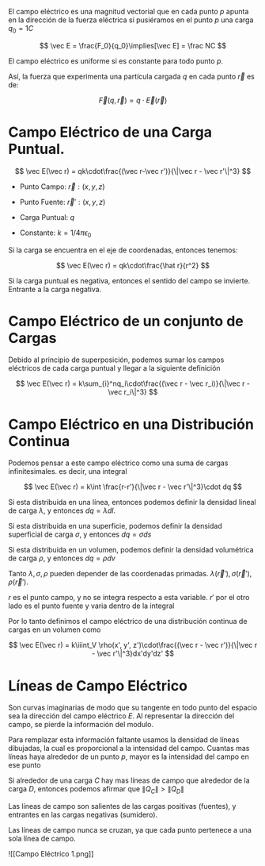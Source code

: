 El campo eléctrico es una magnitud vectorial que en cada punto $p$ apunta en la dirección de la fuerza eléctrica si pusiéramos en el punto $p$ una carga $q_0 = 1C$

$$
\vec E = \frac{F_0}{q_0}\implies[\vec E] = \frac NC
$$

El campo eléctrico es uniforme si es constante para todo punto $p$.

Así, la fuerza que experimenta una partícula cargada $q$ en cada punto $\vec r$ es de:

$$
\vec F(q, \vec r) = q\cdot \vec E(\vec r)
$$

# Campo Eléctrico de una Carga Puntual.

$$
\vec E(\vec r) = qk\cdot\frac{(\vec r-\vec r')}{\|\vec r - \vec r'\|^3}
$$

- Punto Campo: $\vec r: (x,y,z)$
- Punto Fuente: $\vec r': (x,y,z)$

- Carga Puntual: $q$
- Constante: $k = 1/4\pi\epsilon_0$

Si la carga se encuentra en el eje de coordenadas, entonces tenemos:

$$
\vec E(\vec r) = qk\cdot\frac{\hat r}{r^2}
$$

Si la carga puntual es negativa, entonces el sentido del campo se invierte. Entrante a la carga negativa.

# Campo Eléctrico de un conjunto de Cargas

Debido al principio de superposición, podemos sumar los campos eléctricos de cada carga puntual y llegar a la siguiente definición

$$
\vec E(\vec r) = k\sum_{i}^nq_i\cdot\frac{(\vec r - \vec r_i)}{\|\vec r - \vec r_i\|^3}
$$

# Campo Eléctrico en una Distribución Continua

Podemos pensar a este campo eléctrico como una suma de cargas infinitesimales. es decir, una integral

$$
\vec E(\vec r) = k\int \frac{r-r'}{\|\vec r - \vec r'\|^3}\cdot dq
$$

Si esta distribuida en una línea, entonces podemos definir la densidad lineal de carga $\lambda$, y entonces $dq = \lambda dl$.

Si esta distribuida en una superficie, podemos definir la densidad superficial de carga $\sigma$, y entonces $dq = \sigma ds$

Si esta distribuida en un volumen, podemos definir la densidad volumétrica de carga $\rho$, y entonces $dq = \rho dv$

Tanto $\lambda, \sigma, \rho$ pueden depender de las coordenadas primadas. $\lambda(\vec r'), \sigma(\vec r'), \rho(\vec r')$.

$r$ es el punto campo, y no se integra respecto a esta variable. $r'$ por el otro lado es el punto fuente y varia dentro de la integral

Por lo tanto definimos el campo eléctrico de una distribución continua de cargas en un volumen como

$$
\vec E(\vec r) = k\iiint_V \rho(x', y', z')\cdot\frac{(\vec r - \vec r')}{\|\vec r - \vec r'\|^3}dx'dy'dz'
$$

# Líneas de Campo Eléctrico

Son curvas imaginarias de modo que su tangente en todo punto del espacio sea la dirección del campo eléctrico $E$. Al representar la dirección del campo, se pierde la información del modulo.

Para remplazar esta información faltante usamos la densidad de líneas dibujadas, la cual es proporcional a la intensidad del campo. Cuantas mas líneas haya alrededor de un punto $p$, mayor es la intensidad del campo en ese punto

Si alrededor de una carga $C$ hay mas líneas de campo que alrededor de la carga $D$, entonces podemos afirmar que $\|Q_C\| > \|Q_D\|$

Las líneas de campo son salientes de las cargas positivas (fuentes), y entrantes en las cargas negativas (sumidero).

Las líneas de campo nunca se cruzan, ya que cada punto pertenece a una sola línea de campo.

![[Campo Eléctrico 1.png]]
